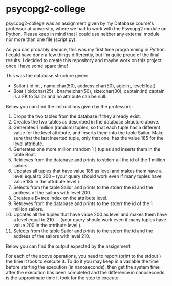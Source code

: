 # psycopg2-college
psycopg2-college was an assignment given by my Database course's professor at university, where we had to work with the Psycopg2 module on Python. Please keep in mind that I could use neither any external module nor more than one file (script.py).

As you can probably deduce, this was my first time programming in Python. I could have done a few things differently, but I'm quite proud of the final results. I decided to create this repository and maybe work on this project once I have some spare time! 


This was the database structure given:
- Sailor ( id:int , name:char(50), address:char(50), age:int, level:float)
- Boat ( bid:char(25) , bname:char(50), size:char(30), captain:int)
captain is a FK to Sailor and no attribute can be null.

Below you can find the instructions given by the professors:
1. Drops the two tables from the database if they already exist.
2. Creates the two tables as described in the database structure above.
3. Generates 1 million (random) tuples, so that each tuple has a different value for the level attribute, and inserts them into the table Sailor. Make sure that the last inserted tuple, only that one, has the value 185 for the level attribute.
4. Generates one more million (random 1 ) tuples and inserts them in the table Boat.
5. Retrieves from the database and prints to stderr all the id of the 1 million sailors.
6. Updates all tuples that have value 185 as level and makes them have a level equal to 200 – (your query should work even if many tuples have value 185 in the attribute level ).
7. Selects from the table Sailor and prints to the stderr the id and the address of the sailors with level 200.
8. Creates a B+tree index on the attribute level.
9. Retrieves from the database and prints to the stderr the id of the 1 million sailors.
10. Updates all the tuples that have value 200 as level and makes them have a level equal to 210 -- (your query should work even if many tuples have value 200 in the attribute level ).
11. Selects from the table Sailor and prints to the stderr the id and the address of the sailors with level 210.

Below you can find the output expected by the assignment:

For each of the above operations, you need to report (print to the stdout ) the time it took to execute it. To do it you may keep in a variable the time before starting the execution (in nanoseconds), then get the system time after the execution has been completed and the difference in nanoseconds is the approximate time it took for the step to execute.
